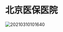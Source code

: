 # 北京医保医院


![20210310101640](https://cdn.jsdelivr.net/gh/leiyu1997/ImageHostingService@master/resources/blogs/20210310101640.png)